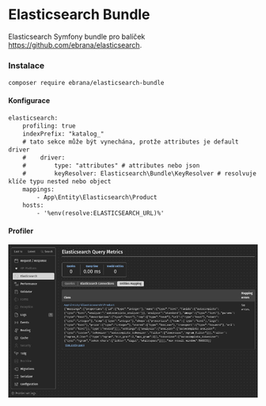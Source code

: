 # Elasticsearch Bundle
Elasticsearch Symfony bundle pro balíček https://github.com/ebrana/elasticsearch.

### Instalace
````
composer require ebrana/elasticsearch-bundle
````

#### Konfigurace

````
elasticsearch:
    profiling: true
    indexPrefix: "katalog_"
    # tato sekce může být vynechána, protže attributes je default driver
    #    driver:
    #        type: "attributes" # attributes nebo json
    #        keyResolver: Elasticsearch\Bundle\KeyResolver # resolvuje klíče typu nested nebo object
    mappings:
        - App\Entity\Elasticsearch\Product
    hosts:
        - '%env(resolve:ELASTICSEARCH_URL)%'
````

#### Profiler
![screen.png](screen.png)
